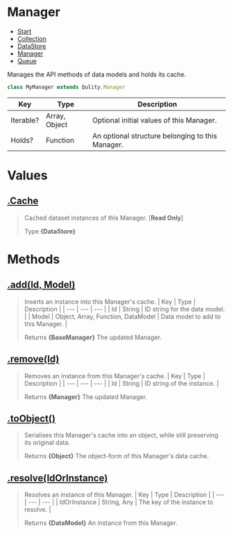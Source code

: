 
# Manager

* [Start](https://github.com/QSmally/Qulity/blob/master/Documentation/Index.md)
* [Collection](https://github.com/QSmally/Qulity/blob/master/Documentation/Collection.md)
* [DataStore](https://github.com/QSmally/Qulity/blob/master/Documentation/DataStore.md)
* [Manager](https://github.com/QSmally/Qulity/blob/master/Documentation/Manager.md)
* [Queue](https://github.com/QSmally/Qulity/blob/master/Documentation/Queue.md)

Manages the API methods of data models and holds its cache.
```js
class MyManager extends Qulity.Manager
```

| Key | Type | Description |
| --- | --- | --- |
| Iterable? | Array, Object | Optional initial values of this Manager. |
| Holds? | Function | An optional structure belonging to this Manager. |



# Values
## [.Cache](https://github.com/QSmally/Qulity/blob/master/lib/Maps/Manager.js#L16)
> Cached dataset instances of this Manager. [**Read Only**]
>
> Type **{DataStore}**

# Methods
## [.add(Id, Model)](https://github.com/QSmally/Qulity/blob/master/lib/Maps/Manager.js#L46)
> Inserts an instance into this Manager's cache.
> | Key | Type | Description |
> | --- | --- | --- |
> | Id | String | ID string for the data model. |
> | Model | Object, Array, Function, DataModel | Data model to add to this Manager. |
>
> Returns **{BaseManager}** The updated Manager.

## [.remove(Id)](https://github.com/QSmally/Qulity/blob/master/lib/Maps/Manager.js#L61)
> Removes an instance from this Manager's cache.
> | Key | Type | Description |
> | --- | --- | --- |
> | Id | String | ID string of the instance. |
>
> Returns **{Manager}** The updated Manager.

## [.toObject()](https://github.com/QSmally/Qulity/blob/master/lib/Maps/Manager.js#L74)
> Serialises this Manager's cache into an object, while still preserving its original data.
>
> Returns **{Object}** The object-form of this Manager's data cache.

## [.resolve(IdOrInstance)](https://github.com/QSmally/Qulity/blob/master/lib/Maps/Manager.js#L85)
> Resolves an instance of this Manager.
> | Key | Type | Description |
> | --- | --- | --- |
> | IdOrInstance | String, Any | The key of the instance to resolve. |
>
> Returns **{DataModel}** An instance from this Manager.
